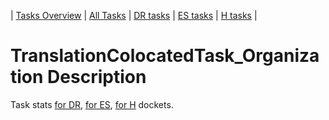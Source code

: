 | [Tasks Overview](../tasks-overview.md) | [All Tasks](../alltasks.md) | [DR tasks](../docket-DR/tasklist.md) | [ES tasks](../docket-ES/tasklist.md) | [H tasks](../docket-H/tasklist.md) |

# TranslationColocatedTask_Organization Description

Task stats [for DR](../docket-DR/TranslationColocatedTask_Organization.md), [for ES](../docket-ES/TranslationColocatedTask_Organization.md), [for H](../docket-H/TranslationColocatedTask_Organization.md) dockets.

